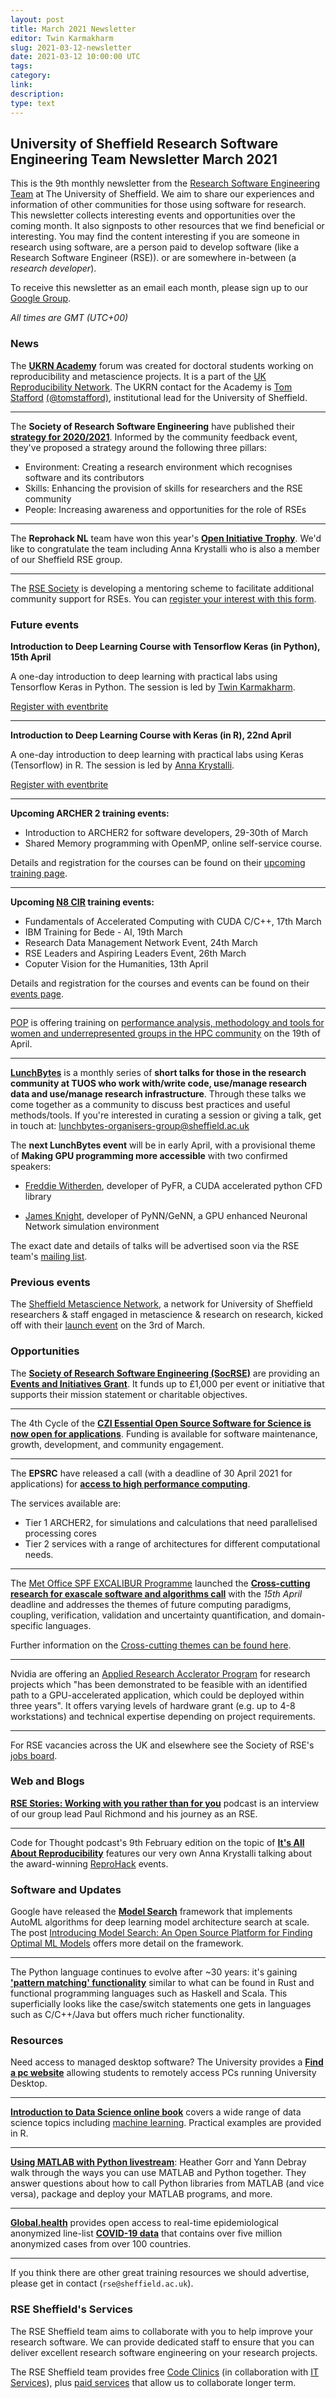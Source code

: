 ```yaml
---
layout: post
title: March 2021 Newsletter
editor: Twin Karmakharm
slug: 2021-03-12-newsletter
date: 2021-03-12 10:00:00 UTC
tags:
category:
link:
description:
type: text
---
```


## University of Sheffield Research Software Engineering Team Newsletter March 2021

This is the 9th monthly newsletter from
the [Research Software Engineering Team][rses] at The University of Sheffield.
We aim to share our experiences and information of other communities for those using software for research.
This newsletter collects interesting events and opportunities over the coming month.
It also signposts to other resources that we find beneficial or interesting.
You may find the content interesting if you are someone in research using software,
are a person paid to develop software (like a Research Software Engineer (RSE)).
or are somewhere in-between (a *research developer*).

To receive this newsletter as an email each month, please sign up to our [Google Group][rses-mail-list].

*All times are GMT (UTC+00)*


### News

The **[UKRN Academy](https://www.ukrn.org/ukrn-academy/)** forum was created for doctoral students working on reproducibility and metascience projects. It is a part of the [UK Reproducibility Network](https://www.ukrn.org/). The UKRN contact for the Academy is [Tom Stafford](http://tomstafford.staff.shef.ac.uk/) [(@tomstafford)](https://twitter.com/tomstafford), institutional lead for the University of Sheffield.

---

The **Society of Research Software Engineering** have published their **[strategy for 2020/2021](https://society-rse.org/the-society-of-research-software-engineering-strategy-2020-2021/)**. Informed by the community feedback event, they've proposed a strategy around the following three pillars:

* Environment: Creating a research environment which recognises software and its contributors
* Skills: Enhancing the provision of skills for researchers and the RSE community
* People: Increasing awareness and opportunities for the role of RSEs

---

The **Reprohack NL** team have won this year's **[Open Initiative Trophy](https://opensciencefestival.nl/the-open-initiative-trophies/)**. We'd like to congratulate the team including Anna Krystalli who is also a member of our Sheffield RSE group.

---

The [RSE Society](https://society-rse.org/) is developing a mentoring scheme to facilitate additional community support for RSEs. You can [register your interest with this form](https://docs.google.com/forms/d/e/1FAIpQLSc3YuJIOEHI7kBAiw7v65bvHwNapbd4iFzFN0do2KXWQPuqsg/viewform).

### Future events

**Introduction to Deep Learning Course with Tensorflow Keras (in Python), 15th April**

A one-day introduction to deep learning with practical labs using Tensorflow Keras in Python. The session is led by [Twin Karmakharm](https://twin.uk.com).

[Register with eventbrite](https://www.eventbrite.co.uk/e/144990036101)

---

**Introduction to Deep Learning Course with Keras (in R), 22nd April**

A one-day introduction to deep learning with practical labs using Keras (Tensorflow) in R. The session is led by [Anna Krystalli](https://annakrystalli.me/).

[Register with eventbrite](https://www.eventbrite.co.uk/e/144987819471)


---

**Upcoming ARCHER 2 training events:**

* Introduction to ARCHER2 for software developers, 29-30th of March
* Shared Memory programming with OpenMP, online self-service course.

Details and registration for the courses can be found on their [upcoming training page](https://www.archer2.ac.uk/training/#upcoming-training).

---

**Upcoming [N8 CIR](https://n8cir.org.uk/) training events:**

* Fundamentals of Accelerated Computing with CUDA C/C++, 17th March
* IBM Training for Bede - AI, 19th March
* Research Data Management Network Event, 24th March
* RSE Leaders and Aspiring Leaders Event, 26th March
* Coputer Vision for the Humanities, 13th April

Details and registration for the courses and events can be found on their [events page](https://n8cir.org.uk/events/).

---

[POP](https://pop-coe.eu/) is offering training on [performance analysis, methodology and tools for women and underrepresented groups in the HPC community](https://pop-coe.eu/news/events/pop-training-in-collaboration-with-nag-women-in-hpc-chapter-and-vi-hps) on the 19th of April.

---

[**LunchBytes**](https://rse.shef.ac.uk/community/lunch-bytes/) is a monthly series of **short talks for those in the research community at TUOS who work with/write code, use/manage research data and use/manage research infrastructure**. Through these talks we come together as a community to discuss best practices and useful methods/tools. If you're interested in curating a session or giving a talk, get in touch at: lunchbytes-organisers-group@sheffield.ac.uk

The **next LunchBytes event** will be in early April, with a provisional theme of **Making GPU programming more accessible** with two confirmed speakers:

* [Freddie Witherden](https://engineering.tamu.edu/ocean/profiles/witherden-freddie.html), developer of PyFR, a CUDA accelerated python CFD library

* [James Knight](https://profiles.sussex.ac.uk/p415734-james-knight), developer of PyNN/GeNN, a GPU enhanced Neuronal Network simulation environment

The exact date and details of talks will be advertised soon via the RSE team's [mailing list][rses-mail-list].

### Previous events

The [Sheffield Metascience Network](https://twitter.com/SheffMetaNet), a network for University of Sheffield researchers & staff engaged in metascience & research on research, kicked off with their [launch event](https://www.eventbrite.co.uk/e/launch-of-sheffield-metascience-network-metanet-tickets-141115870367) on the 3rd of March. 


### Opportunities


The **[Society of Research Software Engineering (SocRSE)](https://society-rse.org/)** are providing an **[Events and Initiatives Grant](https://society-rse.org/policy-for-socrse-events-and-initiatives-grant/)**. It funds up to £1,000 per event or initiative that supports their mission statement or charitable objectives.

---

The 4th Cycle of the **[CZI Essential Open Source Software for Science is now open for applications](https://chanzuckerberg.com/rfa/essential-open-source-software-for-science/)**. Funding is available for software maintenance, growth, development, and community engagement.

---

The **EPSRC** have released a call (with a deadline of 30 April 2021 for applications) for **[access to high performance computing](https://www.ukri.org/opportunity/access-to-high-performance-computing/)**. 

The services available are:
*  Tier 1 ARCHER2, for simulations and calculations that need parallelised processing cores
*  Tier 2 services with a range of architectures for different computational needs.

---

The [Met Office SPF EXCALIBUR Programme](https://www.metoffice.gov.uk/research/approach/collaboration/spf/excalibur) launched the **[Cross-cutting research for exascale software and algorithms call](https://www.ukri.org/opportunity/cross-cutting-research-for-exascale-software-and-algorithms)** with the *15th April* deadline and addresses the themes of future computing paradigms, coupling, verification, validation and uncertainty quantification, and domain-specific languages.

Further information on the [Cross-cutting themes can be found here](https://www.metoffice.gov.uk/binaries/content/assets/metofficegovuk/pdf/research/spf/excalibur-xc-themes-common-text.pdf).

---


Nvidia are offering an [Applied Research Acclerator Program](https://www.nvidia.com/en-us/industries/higher-education-research/applied-research-program/) for research projects which "has been demonstrated to be feasible with an identified path to a GPU-accelerated application, which could be deployed within three years". It offers varying levels of hardware grant (e.g. up to 4-8 workstations) and technical expertise depending on project requirements.   


---

For RSE vacancies across the UK and elsewhere see the Society of RSE's [jobs board](https://society-rse.org/careers/vacancies/).

### Web and Blogs

**[RSE Stories: Working with you rather than for you](https://us-rse.org/rse-stories/2021/paul-richmond/)** podcast is an interview of our group lead Paul Richmond and his journey as an RSE.

---

Code for Thought podcast's 9th February edition on the topic of **[It's All About Reproducibility](https://codeforthought.buzzsprout.com/1326658/8043892-it-s-all-about-reproducibility)** features our very own Anna Krystalli talking about the award-winning [ReproHack](https://reprohack.github.io/reprohack-hq/) events.


### Software and Updates

Google have released the **[Model Search](https://github.com/google/model_search)** framework that implements AutoML algorithms for deep learning model architecture search at scale. The post [Introducing Model Search: An Open Source Platform for Finding Optimal ML Models](https://ai.googleblog.com/2021/02/introducing-model-search-open-source.html?m=1) offers more detail on the framework.

---


The Python language continues to evolve after ~30 years: it's gaining **['pattern matching' functionality](https://lwn.net/Articles/845480/)** similar to what can be found in Rust and functional programming languages such as Haskell and Scala.  This superficially looks like the case/switch statements one gets in languages such as C/C++/Java but offers much richer functionality.


### Resources

Need access to managed desktop software? The University provides a **[Find a pc website](https://www.sheffield.ac.uk/findapc/now)** allowing students to remotely access PCs running University Desktop.

---

**[Introduction to Data Science online book](https://rafalab.github.io/dsbook/)** covers a wide range of data science topics including [machine learning](https://rafalab.github.io/dsbook/introduction-to-machine-learning.html). Practical examples are provided in R.


---

**[Using MATLAB with Python livestream](https://www.youtube.com/watch?v=RlMgQDvvAFQ)**: Heather Gorr and Yann Debray walk through the ways you can use MATLAB and Python together. They answer questions about how to call Python libraries from MATLAB (and vice versa), package and deploy your MATLAB programs, and more.


---

**[Global.health](https://global.health/)** provides open access to real-time epidemiological anonymized line-list **[COVID-19 data](https://data.covid-19.global.health/)** that contains over five million anonymized cases from over 100 countries. 



---

If you think there are other great training resources we should advertise, please get in contact (`rse@sheffield.ac.uk`).

### RSE Sheffield's Services

The RSE Sheffield team aims to collaborate with you to help improve your research software.
We can provide dedicated staff to ensure that you can deliver excellent research software engineering on your research projects.

The RSE Sheffield team provides free [Code Clinics][CCs] (in collaboration with [IT Services](its-res-it)), plus
[paid services][rse-service] that allow us to collaborate longer term.


[CCs]: https://rse.shef.ac.uk/support/code-clinic/
[EPCC]: https://www.epcc.ed.ac.uk/
[its-res-it]: https://www.sheffield.ac.uk/it-services/research/
[its-workshops]: https://www.sheffield.ac.uk/it-services/research/one-day-sessions
[rse-service]: https://rse.shef.ac.uk/service/
[rses-mail-list]: https://groups.google.com/a/sheffield.ac.uk/forum/#!forum/rse-group
[rses]: https://rse.shef.ac.uk/
